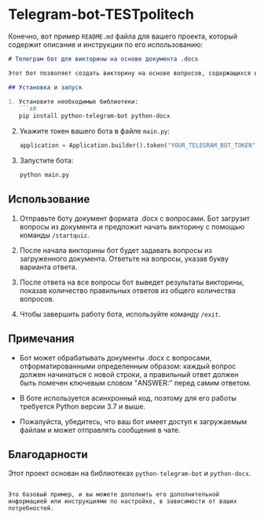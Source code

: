 ﻿# Telegram-bot-TESTpolitech
Конечно, вот пример `README.md` файла для вашего проекта, который содержит описание и инструкции по его использованию:

```markdown
# Телеграм бот для викторины на основе документа .docx

Этот бот позволяет создать викторину на основе вопросов, содержащихся в документе формата .docx, и провести её в чате Telegram. Пользователи могут загружать документ с вопросами, после чего бот задает вопросы и оценивает ответы.

## Установка и запуск

1. Установите необходимые библиотеки:
   ```sh
   pip install python-telegram-bot python-docx
   ```

2. Укажите токен вашего бота в файле `main.py`:
   ```python
   application = Application.builder().token("YOUR_TELEGRAM_BOT_TOKEN").build()
   ```

3. Запустите бота:
   ```sh
   python main.py
   ```

## Использование

1. Отправьте боту документ формата .docx с вопросами. Бот загрузит вопросы из документа и предложит начать викторину с помощью команды `/startquiz`.

2. После начала викторины бот будет задавать вопросы из загруженного документа. Ответьте на вопросы, указав букву варианта ответа.

3. После ответа на все вопросы бот выведет результаты викторины, показав количество правильных ответов из общего количества вопросов.

4. Чтобы завершить работу бота, используйте команду `/exit`.

## Примечания

- Бот может обрабатывать документы .docx с вопросами, отформатированными определенным образом: каждый вопрос должен начинаться с новой строки, а правильный ответ должен быть помечен ключевым словом "ANSWER:" перед самим ответом.

- В боте используется асинхронный код, поэтому для его работы требуется Python версии 3.7 и выше.

- Пожалуйста, убедитесь, что ваш бот имеет доступ к загружаемым файлам и может отправлять сообщения в чате.

## Благодарности

Этот проект основан на библиотеках `python-telegram-bot` и `python-docx`.

```

Это базовый пример, и вы можете дополнить его дополнительной информацией или инструкциями по настройке, в зависимости от ваших потребностей.
